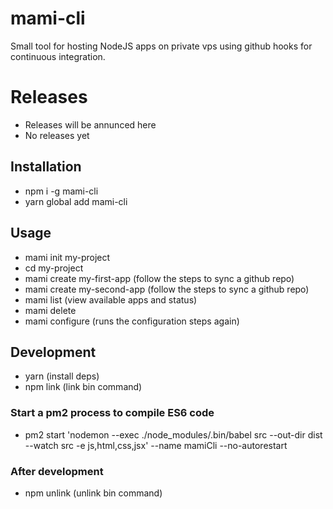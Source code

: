 # mami-cli

Small tool for hosting NodeJS apps on private vps using github hooks for continuous integration.

# Releases

- Releases will be annunced here
- No releases yet

## Installation

- npm i -g mami-cli
- yarn global add mami-cli

## Usage

- mami init my-project
- cd my-project
- mami create my-first-app (follow the steps to sync a github repo)
- mami create my-second-app (follow the steps to sync a github repo)
- mami list (view available apps and status)
- mami delete <name>
- mami configure <name> (runs the configuration steps again)

## Development

- yarn (install deps)
- npm link (link bin command)

### Start a pm2 process to compile ES6 code

- pm2 start 'nodemon --exec ./node_modules/.bin/babel src --out-dir dist --watch src -e js,html,css,jsx' --name mamiCli --no-autorestart

### After development
- npm unlink (unlink bin command)